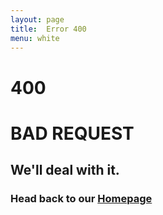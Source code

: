 ```yaml
---
layout: page
title:  Error 400
menu: white
---
```

# 400 

# BAD REQUEST

## We'll deal with it.

### Head back to our [Homepage](https://fermiumlabs.com)
